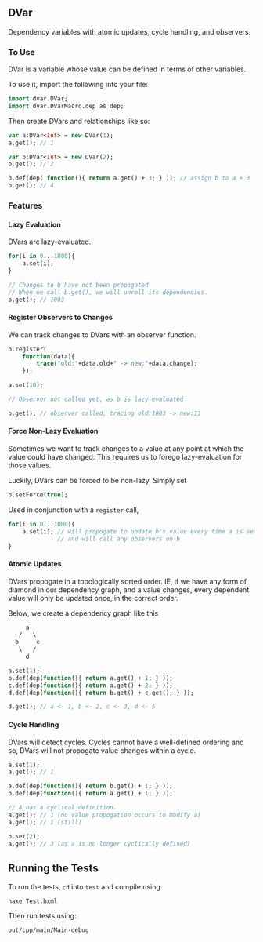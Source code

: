 ## DVar

Dependency variables with atomic updates, cycle handling, and observers.

### To Use

DVar is a variable whose value can be defined in terms of other variables.

To use it, import the following into your file:

```haxe
import dvar.DVar;
import dvar.DVarMacro.dep as dep;
```

Then create DVars and relationships like so:

```haxe
var a:DVar<Int> = new DVar(1);
a.get(); // 1

var b:DVar<Int> = new DVar(2);
b.get(); // 2

b.def(dep( function(){ return a.get() + 3; } )); // assign b to a + 3
b.get(); // 4
```

### Features

#### Lazy Evaluation

DVars are lazy-evaluated.

```haxe
for(i in 0...1000){
	a.set(i);
}

// Changes to b have not been propogated
// When we call b.get(), we will unroll its dependencies.
b.get(); // 1003
```

#### Register Observers to Changes

We can track changes to DVars with an observer function.

```haxe
b.register(
	function(data){
		trace("old:"+data.old+" -> new:"+data.change);
	});

a.set(10);

// Observer not called yet, as b is lazy-evaluated

b.get(); // observer called, tracing old:1003 -> new:13
```

#### Force Non-Lazy Evaluation

Sometimes we want to track changes to a value at any point at which
the value could have changed. This requires us to forego lazy-evaluation
for those values.

Luckily, DVars can be forced to be non-lazy. Simply set

```haxe
b.setForce(true);
```

Used in conjunction with a `register` call,

```haxe
for(i in 0...1000){
	a.set(i); // will propogate to update b's value every time a is set,
			  // and will call any observers on b
}
```

#### Atomic Updates

DVars propogate in a topologically sorted order. IE, if we have any form of
diamond in our dependency graph, and a value changes, every dependent value will
only be updated once, in the correct order.

Below, we create a dependency graph like this

```haxe
     a
   /   \
  b     c
   \   /
     d
```

```haxe
a.set(1);
b.def(dep(function(){ return a.get() + 1; } ));
c.def(dep(function(){ return a.get() + 2; } ));
d.def(dep(function(){ return b.get() + c.get(); } ));

d.get(); // a <- 1, b <- 2, c <- 3, d <- 5
```

#### Cycle Handling

DVars will detect cycles. Cycles cannot have a well-defined ordering and so, DVars will not propogate value changes within a cycle.

```haxe
a.set(1);
a.get(); // 1

a.def(dep(function(){ return b.get() + 1; } ));
b.def(dep(function(){ return a.get() + 1; } ));

// A has a cyclical definition.
a.get(); // 1 (no value propogation occurs to modify a)
a.get(); // 1 (still)

b.set(2);
a.get(); // 3 (as a is no longer cyclically defined)
```

## Running the Tests

To run the tests, `cd` into `test` and compile using:

`haxe Test.hxml`

Then run tests using:

`out/cpp/main/Main-debug`
